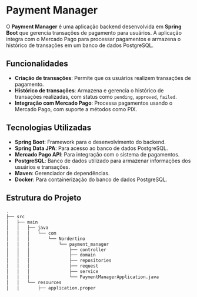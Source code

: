 # Payment Manager

O **Payment Manager** é uma aplicação backend desenvolvida em **Spring Boot** que gerencia transações de pagamento para usuários. A aplicação integra com o Mercado Pago para processar pagamentos e armazena o histórico de transações em um banco de dados PostgreSQL.

## Funcionalidades

- **Criação de transações**: Permite que os usuários realizem transações de pagamento.
- **Histórico de transações**: Armazena e gerencia o histórico de transações realizadas, com status como `pending`, `approved`, `failed`.
- **Integração com Mercado Pago**: Processa pagamentos usando o Mercado Pago, com suporte a métodos como PIX.

## Tecnologias Utilizadas

- **Spring Boot**: Framework para o desenvolvimento do backend.
- **Spring Data JPA**: Para acesso ao banco de dados PostgreSQL.
- **Mercado Pago API**: Para integração com o sistema de pagamentos.
- **PostgreSQL**: Banco de dados utilizado para armazenar informações dos usuários e transações.
- **Maven**: Gerenciador de dependências.
- **Docker**: Para containerização do banco de dados PostgreSQL.

## Estrutura do Projeto

```bash
.
├── src
│   ├── main
│   │   ├── java
│   │   │   └── com
│   │   │       └── Nordertino
│   │   │           └── payment_manager
│   │   │               ├── controller
│   │   │               ├── domain
│   │   │               ├── repositories
│   │   │               ├── request
│   │   │               ├── service
│   │   │               └── PaymentManagerApplication.java
│   │   └── resources
│   │       ├── application.proper

